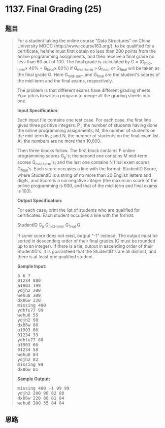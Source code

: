 <h1>1137. Final Grading (25)</h1>

## 题目

> <div id="problemContent">
> <p>For a student taking the online course "Data Structures" on China University MOOC (http://www.icourse163.org/), to be qualified for a certificate, he/she must first obtain no less than 200 points from the online programming assignments, and then receive a final grade no less than 60 out of 100.  The final grade is calculated by G = (G<sub>mid-term</sub>x 40% + G<sub>final</sub>x 60%) if G<sub>mid-term</sub> &gt; G<sub>final</sub>, or G<sub>final</sub> will be taken as the final grade G.  Here G<sub>mid-term</sub> and G<sub>final</sub> are the student's scores of the mid-term and the final exams, respectively.</p>
> <p>
> The problem is that different exams have different grading sheets.  Your job is to write a program to merge all the grading sheets into one.
> </p>
> <p><b>
> Input Specification:
> </b></p>
> <p>Each input file contains one test case.  For each case, the first line gives three positive integers: P , the number of students having done the online programming assignments; M, the number of students on the mid-term list; and N, the number of students on the final exam list.  All the numbers are no more than 10,000.</p>
> <p>Then three blocks follow.  The first block contains P online programming scores G<sub>p</sub>'s; the second one contains M mid-term scores G<sub>mid-term</sub>'s; and the last one contains N final exam scores G<sub>final</sub>'s.  Each score occupies a line with the format: StudentID Score, where StudentID is a string of no more than 20 English letters and digits, and Score is a nonnegative integer (the maximum score of the online programming is 900, and that of the mid-term and final exams is 100).</p>
> <p><b>
> Output Specification:
> </b></p>
> <p>For each case, print the list of students who are qualified for certificates.  Each student occupies a line with the format:
> </p>
> <p>
> StudentID G<sub>p</sub> G<sub>mid-term</sub> G<sub>final</sub> G
> </p>
> <p>
> If some score does not exist, output "-1" instead. The output must be sorted in descending order of their final grades (G must be rounded up to an integer).  If there is a tie, output in ascending order of their StudentID's.  It is guaranteed that the StudentID's are all distinct, and there is at least one qualified student.</p>
> <b>Sample Input:</b><pre>
> 6 6 7
> 01234 880
> a1903 199
> ydjh2 200
> wehu8 300
> dx86w 220
> missing 400
> ydhfu77 99
> wehu8 55
> ydjh2 98
> dx86w 88
> a1903 86
> 01234 39
> ydhfu77 88
> a1903 66
> 01234 58
> wehu8 84
> ydjh2 82
> missing 99
> dx86w 81
> </pre>
> <b>Sample Output:</b><pre>
> missing 400 -1 99 99
> ydjh2 200 98 82 88
> dx86w 220 88 81 84
> wehu8 300 55 84 84
> </pre>
> </div>

## 思路

